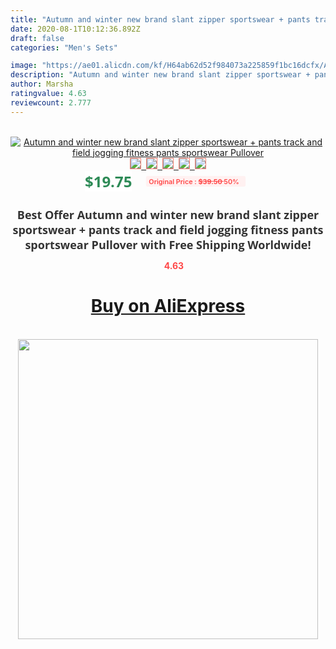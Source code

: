 ```yaml
---
title: "Autumn and winter new brand slant zipper sportswear + pants track and field jogging fitness pants sportswear Pullover"
date: 2020-08-1T10:12:36.892Z
draft: false
categories: "Men's Sets"

image: "https://ae01.alicdn.com/kf/H64ab62d52f984073a225859f1bc16dcfx/Autumn-and-winter-new-brand-slant-zipper-sportswear-pants-track-and-field-jogging-fitness-pants-sportswear.jpg"
description: "Autumn and winter new brand slant zipper sportswear + pants track and field jogging fitness pants sportswear Pullover"
author: Marsha
ratingvalue: 4.63
reviewcount: 2.777
---
```

<br>
<div style="text-align: center;">
<a href="https://s.click.aliexpress.com/e/_AAOdtj" target="_blank" rel="nofollow noopener noreferrer"><img alt="Autumn and winter new brand slant zipper sportswear + pants track and field jogging fitness pants sportswear Pullover" class="magnifier-image" src="https://ae01.alicdn.com/kf/H64ab62d52f984073a225859f1bc16dcfx/Autumn-and-winter-new-brand-slant-zipper-sportswear-pants-track-and-field-jogging-fitness-pants-sportswear.jpg_640x640.jpg">
<br>
<img style="border:1px solid salmon" src="https://ae01.alicdn.com/kf/H64ab62d52f984073a225859f1bc16dcfx/Autumn-and-winter-new-brand-slant-zipper-sportswear-pants-track-and-field-jogging-fitness-pants-sportswear.jpg_120x120.jpg">&nbsp;&nbsp;<img style="border:1px solid salmon" src="https://ae01.alicdn.com/kf/Hd658d11b62dc40d5b4a2654e811c7e6c5/Autumn-and-winter-new-brand-slant-zipper-sportswear-pants-track-and-field-jogging-fitness-pants-sportswear.jpg_120x120.jpg">&nbsp;&nbsp;<img style="border:1px solid salmon" src="https://ae01.alicdn.com/kf/H27cb85789b014193be9ed5a277c404a6K/Autumn-and-winter-new-brand-slant-zipper-sportswear-pants-track-and-field-jogging-fitness-pants-sportswear.jpg_120x120.jpg">&nbsp;&nbsp;<img style="border:1px solid salmon" src="https://ae01.alicdn.com/kf/Hda1dedc467c84189839a38bacee7ab7bv/Autumn-and-winter-new-brand-slant-zipper-sportswear-pants-track-and-field-jogging-fitness-pants-sportswear.jpg_120x120.jpg">&nbsp;&nbsp;<img style="border:1px solid salmon" src="https://ae01.alicdn.com/kf/Hc7d240750da643c590d7bc0c8cf56a49f/Autumn-and-winter-new-brand-slant-zipper-sportswear-pants-track-and-field-jogging-fitness-pants-sportswear.jpg_120x120.jpg"></a></div><br0>
<div style="text-align: center;"><span style="background-color: white; border: 0px; box-sizing: border-box; color: seagreen; display: inline-block; font-family: &quot;open sans&quot; , &quot;arial&quot; , &quot;helvetica&quot; , sans-serif , &quot;heiti&quot;; font-size: 24px; font-stretch: inherit; font-weight: 700; line-height: inherit; margin: 0px 10px 0px 0px; padding: 0px; vertical-align: middle;">$19.75 </span>
<span style="background: rgb(255 , 241 , 241); border-radius: 3px; border: 0px; box-sizing: border-box; color: #ff4747; display: inline-block; font-family: inherit; font-size: 12px; font-stretch: inherit; font-style: inherit; font-variant: inherit; font-weight: 600; line-height: inherit; margin: 0px; padding: 2px 5px; transform: scale(0.9); vertical-align: middle;">Original Price : <b style="text-decoration: line-through;">$39.50 </b> 50%&nbsp;&nbsp;</span></div>
<h1 style="color: #333333; display: inline-block; font-family: &quot;open sans&quot; , &quot;arial&quot; , &quot;helvetica&quot; , sans-serif , &quot;heiti&quot;; font-size: 18px; font-stretch: inherit; font-weight: 700; text-align: center;">Best Offer Autumn and winter new brand slant zipper sportswear + pants track and field jogging fitness pants sportswear Pullover with Free Shipping Worldwide!</h1>
<div style="color: #ff4747; text-align: center;">
<img src="https://4.bp.blogspot.com/-M0ZcTcb-5uY/XleCXlxnR4I/AAAAAAAAAEc/OrjgMkXV1oMQFaCRZj5HQwOCBcu3w1FegCPcBGAYYCw/s1600/star.png" style="height: 15px;">&nbsp;<b>4.63</b></div>
<div class="button_cont" align="center"><a class="buynow_a" href="https://s.click.aliexpress.com/e/_AAOdtj" target="_blank" rel="nofollow noopener noreferrer"><H1>Buy on AliExpress</H1></a></div><br>
<div class="separator" style="clear: both; text-align: center;">
<img src="https://lh3.googleusercontent.com/-pTy5HemUv9M/XlePHvY0dAI/AAAAAAAAAE4/0nX5iRUoIWY8eMW9Dpxeirr157OZliDIgCLcBGAsYHQ/s1600/badge.gif" width="480">
</div>
